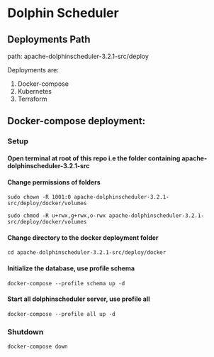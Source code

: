 # Dolphin Scheduler

## Deployments Path
path: apache-dolphinscheduler-3.2.1-src/deploy

Deployments are:
  1) Docker-compose
  2) Kubernetes
  3) Terraform

## Docker-compose deployment:
### Setup
#### Open terminal at root of this repo i.e the folder containing apache-dolphinscheduler-3.2.1-src 
#### Change permissions of folders

```
sudo chown -R 1001:0 apache-dolphinscheduler-3.2.1-src/deploy/docker/volumes

sudo chmod -R u+rwx,g+rwx,o-rwx apache-dolphinscheduler-3.2.1-src/deploy/docker/volumes
```
#### Change directory to the docker deployment folder
```
cd apache-dolphinscheduler-3.2.1-src/deploy/docker
```
#### Initialize the database, use profile schema
```
docker-compose --profile schema up -d
```
#### Start all dolphinscheduler server, use profile all
```
docker-compose --profile all up -d
```
### Shutdown
```
docker-compose down
```  
